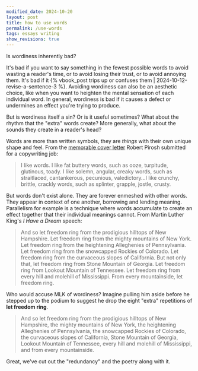 ```yaml
---
modified_date: 2024-10-20
layout: post
title: how to use words
permalink: /use-words
tags: essays writing
show_revisions: true
---
```


Is wordiness inherently bad?
<!--more-->
It's bad if you want to say something in the fewest possible words to avoid wasting a reader's time, or to avoid losing their trust, or to avoid annoying them.
It's bad if it {% vbook_post trips up or confuses them | 2024-10-12-revise-a-sentence-3 %}.
Avoiding wordiness can also be an aesthetic choice, like when you want to heighten the mental sensation of each individual word.
In general, wordiness is bad if it causes a defect or undermines an effect you're trying to produce.

But is wordiness itself a sin?
Or is it useful sometimes?
What about the rhythm that the "extra" words create?
More generally, what about the sounds they create in a reader's head?

Words are more than written symbols, they are _things_ with their own unique shape and feel.
From the [memorable cover letter](https://lettersofnote.com/2012/03/13/i-like-words/) Robert Pirosh submitted for a copywriting job:

> I like words. I like fat buttery words, such as ooze, turpitude, glutinous, toady. I like solemn, angular, creaky words, such as straitlaced, cantankerous, pecunious, valedictory...I like crunchy, brittle, crackly words, such as splinter, grapple, jostle, crusty.

But words don't exist alone.
They are forever enmeshed with other words.
They appear in context of one another, borrowing and lending meaning.
Parallelism for example is a technique where words accumulate to create an effect together that their individual meanings cannot.
From Martin Luther King's _I Have a Dream_ speech:

> And so let freedom ring from the prodigious hilltops of New Hampshire. Let freedom ring from the mighty mountains of New York. Let freedom ring from the heightening Alleghenies of Pennsylvania. Let freedom ring from the snowcapped Rockies of Colorado. Let freedom ring from the curvaceous slopes of California. But not only that, let freedom ring from Stone Mountain of Georgia. Let freedom ring from Lookout Mountain of Tennessee. Let freedom ring from every hill and molehill of Mississippi. From every mountainside, let freedom ring.

Who would accuse MLK of wordiness?
Imagine pulling him aside before he stepped up to the podium to suggest he drop the eight "extra" repetitions of **let freedom ring**.

> And so let freedom ring from the prodigious hilltops of New Hampshire, the mighty mountains of New York, the heightening Alleghenies of Pennsylvania, the snowcapped Rockies of Colorado, the curvaceous slopes of California, Stone Mountain of Georgia, Lookout Mountain of Tennessee, every hill and molehill of Mississippi, and from every mountainside.

Great, we've cut out the "redundancy" and the poetry along with it.